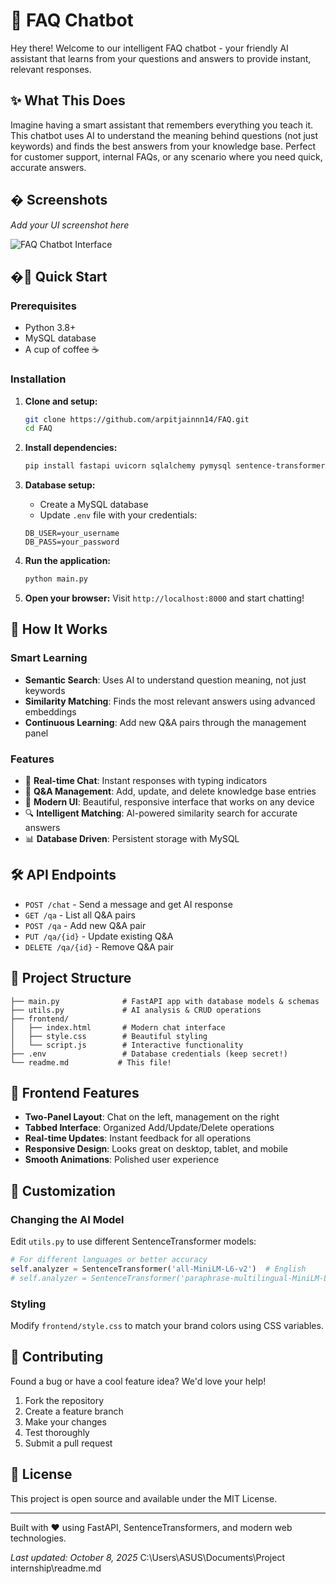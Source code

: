 # 🤖 FAQ Chatbot

Hey there! Welcome to our intelligent FAQ chatbot - your friendly AI assistant that learns from your questions and answers to provide instant, relevant responses.

## ✨ What This Does

Imagine having a smart assistant that remembers everything you teach it. This chatbot uses AI to understand the meaning behind questions (not just keywords) and finds the best answers from your knowledge base. Perfect for customer support, internal FAQs, or any scenario where you need quick, accurate answers.

## � Screenshots

*Add your UI screenshot here*

![FAQ Chatbot Interface](images/UI.png)

## �🚀 Quick Start

### Prerequisites
- Python 3.8+
- MySQL database
- A cup of coffee ☕

### Installation

1. **Clone and setup:**
   ```bash
   git clone https://github.com/arpitjainnn14/FAQ.git
   cd FAQ
   ```

2. **Install dependencies:**
   ```bash
   pip install fastapi uvicorn sqlalchemy pymysql sentence-transformers python-dotenv numpy
   ```

3. **Database setup:**
   - Create a MySQL database
   - Update `.env` file with your credentials:
   ```
   DB_USER=your_username
   DB_PASS=your_password
   ```

4. **Run the application:**
   ```bash
   python main.py
   ```

5. **Open your browser:**
   Visit `http://localhost:8000` and start chatting!

## 🎯 How It Works

### Smart Learning
- **Semantic Search**: Uses AI to understand question meaning, not just keywords
- **Similarity Matching**: Finds the most relevant answers using advanced embeddings
- **Continuous Learning**: Add new Q&A pairs through the management panel

### Features
- 💬 **Real-time Chat**: Instant responses with typing indicators
- 📝 **Q&A Management**: Add, update, and delete knowledge base entries
- 🎨 **Modern UI**: Beautiful, responsive interface that works on any device
- 🔍 **Intelligent Matching**: AI-powered similarity search for accurate answers
- 📊 **Database Driven**: Persistent storage with MySQL

## 🛠️ API Endpoints

- `POST /chat` - Send a message and get AI response
- `GET /qa` - List all Q&A pairs
- `POST /qa` - Add new Q&A pair
- `PUT /qa/{id}` - Update existing Q&A
- `DELETE /qa/{id}` - Remove Q&A pair

## 📁 Project Structure

```
├── main.py              # FastAPI app with database models & schemas
├── utils.py             # AI analysis & CRUD operations
├── frontend/
│   ├── index.html       # Modern chat interface
│   ├── style.css        # Beautiful styling
│   └── script.js        # Interactive functionality
├── .env                 # Database credentials (keep secret!)
└── readme.md           # This file!
```

## 🎨 Frontend Features

- **Two-Panel Layout**: Chat on the left, management on the right
- **Tabbed Interface**: Organized Add/Update/Delete operations
- **Real-time Updates**: Instant feedback for all operations
- **Responsive Design**: Looks great on desktop, tablet, and mobile
- **Smooth Animations**: Polished user experience

## 🔧 Customization

### Changing the AI Model
Edit `utils.py` to use different SentenceTransformer models:
```python
# For different languages or better accuracy
self.analyzer = SentenceTransformer('all-MiniLM-L6-v2')  # English
# self.analyzer = SentenceTransformer('paraphrase-multilingual-MiniLM-L12-v2')  # Multi-language
```

### Styling
Modify `frontend/style.css` to match your brand colors using CSS variables.

## 🤝 Contributing

Found a bug or have a cool feature idea? We'd love your help!

1. Fork the repository
2. Create a feature branch
3. Make your changes
4. Test thoroughly
5. Submit a pull request

## 📄 License

This project is open source and available under the MIT License.

---

Built with ❤️ using FastAPI, SentenceTransformers, and modern web technologies.

*Last updated: October 8, 2025*</content>
<parameter name="filePath">C:\Users\ASUS\Documents\Project internship\readme.md
